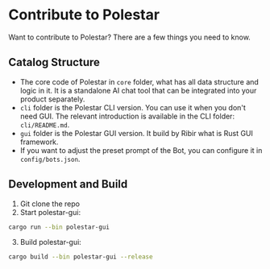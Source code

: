 # Contribute to Polestar

Want to contribute to Polestar? There are a few things you need to know.

## Catalog Structure

* The core code of Polestar in `core` folder, what has all data structure and logic in it. It is a standalone AI chat tool that can be integrated into your product separately.
* `cli` folder is the Polestar CLI version. You can use it when you don't need GUI. The relevant introduction is available in the CLI folder: `cli/README.md`.
* `gui` folder is the Polestar GUI version. It build by Ribir what is Rust GUI framework.
* If you want to adjust the preset prompt of the Bot, you can configure it in `config/bots.json`.

## Development and Build

1. Git clone the repo
2. Start polestar-gui:

```sh
cargo run --bin polestar-gui 
```

3. Build polestar-gui:
  
```sh
cargo build --bin polestar-gui --release
```
